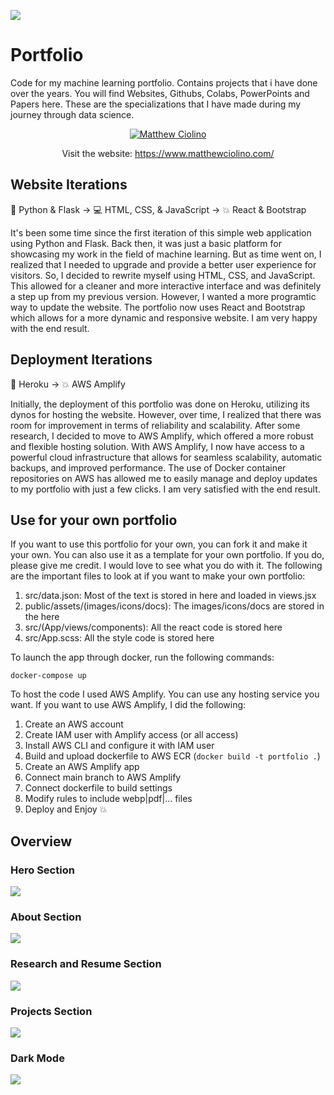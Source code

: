 ![](/public/assets/images/portfolio.webp)

# Portfolio

Code for my machine learning portfolio. Contains projects that i have done over the years. You will find Websites, Githubs, Colabs, PowerPoints and Papers here. These are the specializations that I have made during my journey through data science.

<center>

[![Matthew Ciolino](https://badgen.net/badge/Open-Matthew-Ciolino/Live/green?icon=terminal)](https://www.matthewciolino.com/)

Visit the website: https://www.matthewciolino.com/

</center>

## Website Iterations
🐍 Python & Flask → 💻 HTML, CSS, & JavaScript → 💥 React & Bootstrap 

 It's been some time since the first iteration of this simple web application using Python and Flask. Back then, it was just a basic platform for showcasing my work in the field of machine learning. But as time went on, I realized that I needed to upgrade and provide a better user experience for visitors. So, I decided to rewrite myself using HTML, CSS, and JavaScript. This allowed for a cleaner and more interactive interface and was definitely a step up from my previous version. However, I wanted a more programtic way to update the website. The portfolio now uses React and Bootstrap which allows for a more dynamic and responsive website. I am very happy with the end result.

## Deployment Iterations
🚀 Heroku → 💥 AWS Amplify 

Initially, the deployment of this portfolio was done on Heroku, utilizing its dynos for hosting the website. However, over time, I realized that there was room for improvement in terms of reliability and scalability. After some research, I decided to move to AWS Amplify, which offered a more robust and flexible hosting solution. With AWS Amplify, I now have access to a powerful cloud infrastructure that allows for seamless scalability, automatic backups, and improved performance. The use of Docker container repositories on AWS has allowed me to easily manage and deploy updates to my portfolio with just a few clicks. I am very satisfied with the end result.

## Use for your own portfolio

If you want to use this portfolio for your own, you can fork it and make it your own. You can also use it as a template for your own portfolio. If you do, please give me credit. I would love to see what you do with it. The following are the important files to look at if you want to make your own portfolio:

1. src/data.json: Most of the text is stored in here and loaded in views.jsx
2. public/assets/(images/icons/docs): The images/icons/docs are stored in the here
3. src/(App/views/components): All the react code is stored here
4. src/App.scss: All the style code is stored here

To launch the app through docker, run the following commands:

```
docker-compose up
```
To host the code I used AWS Amplify. You can use any hosting service you want. If you want to use AWS Amplify, I did the following:

1. Create an AWS account
2. Create IAM user with Amplify access (or all access)
3. Install AWS CLI and configure it with IAM user
4. Build and upload dockerfile to AWS ECR (```docker build -t portfolio .```)
5. Create an AWS Amplify app
6. Connect main branch to AWS Amplify
7. Connect dockerfile to build settings
8. Modify rules to include webp|pdf|... files
9. Deploy and Enjoy 💥

## Overview

### Hero Section

![](/public/assets/images/readme-hero.webp)

### About Section

![](/public/assets/images/readme-about.webp)

### Research and Resume Section

![](/public/assets/images/readme-resume.webp)

### Projects Section

![](/public/assets/images/readme-projects.webp)

### Dark Mode

![](/public/assets/images/readme-hero-dark.webp)

